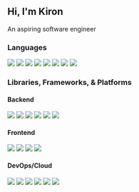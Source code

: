## Hi, I'm Kiron
An aspiring software engineer 
<h3 align = "">
    Languages
</h3>
<p align = "">
    <img src="https://img.shields.io/badge/python-3670A0?style=for-the-badge&logo=python&logoColor=ffdd54"/>
    <img src="https://img.shields.io/badge/java-ED8B00?style=for-the-badge&logo=java&logoColor=white"/>
    <img src="https://img.shields.io/badge/typescript-%233178C6.svg?style=for-the-badge&logo=typescript&logoColor=white"/>
    <img src="https://img.shields.io/badge/javascript-%23323330.svg?style=for-the-badge&logo=javascript&logoColor=%23F7DF1E"/>
    <img src="https://img.shields.io/badge/c-%2300599C.svg?style=for-the-badge&logo=c&logoColor=white"/>
    <img src="https://img.shields.io/badge/c++-%2300599C.svg?style=for-the-badge&logo=c%2B%2B&logoColor=white"/>
    <img src="https://img.shields.io/badge/html-%23323330.svg?style=for-the-badge&logo=html5&logoColor=%23E34F26"/>
    <img src="https://img.shields.io/badge/css-%23323330.svg?style=for-the-badge&logo=css3&logoColor=%231572B6"/>
</p>

<h3 align = "">
    Libraries, Frameworks, & Platforms
</h3>

<h4>Backend</h4>
<p align = "">
    <img src="https://img.shields.io/badge/django-%23092E20.svg?style=for-the-badge&logo=django&logoColor=white"/>
    <img src="https://img.shields.io/badge/spring-%236DB33F.svg?style=for-the-badge&logo=spring&logoColor=white"/>
    <img src="https://img.shields.io/badge/node.js-%2343853D.svg?style=for-the-badge&logo=node.js&logoColor=white"/>
    <img src="https://img.shields.io/badge/postgres-%23316192.svg?style=for-the-badge&logo=postgresql&logoColor=white"/>
    <img src="https://img.shields.io/badge/mongodb-%2347A248.svg?style=for-the-badge&logo=mongodb&logoColor=white"/>
    <img src="https://img.shields.io/badge/RabbitMQ-%23FF6600.svg?style=for-the-badge&logo=RabbitMQ&logoColor=white"/>
</p>
   
<h4>Frontend</h4>
<p>
  <img src="https://img.shields.io/badge/react-%2320232a.svg?style=for-the-badge&logo=react&logoColor=%2361DAFB"/>
  <img src="https://img.shields.io/badge/redux-%23593d88.svg?style=for-the-badge&logo=redux&logoColor=white"/>
    <img src="https://img.shields.io/badge/Bootstrap-%237952B3.svg?style=for-the-badge&logo=Bootstrap&logoColor=white"/>
  <img src="https://img.shields.io/badge/Tailwind CSS-%2306B6D4.svg?style=for-the-badge&logo=Tailwind CSS&logoColor=white"/>
</p>
   

<h4>DevOps/Cloud</h4>
<p>
  <img src="https://img.shields.io/badge/AWS-%23232F3E.svg?style=for-the-badge&logo=Amazon AWS&logoColor=white"/>
    <img src="https://img.shields.io/badge/heroku-%23430098.svg?style=for-the-badge&logo=heroku&logoColor=white"/>
  <img src="https://img.shields.io/badge/docker-%232496ED.svg?style=for-the-badge&logo=docker&logoColor=white"/>
  <img src="https://img.shields.io/badge/kubernetes-%23326CE5.svg?style=for-the-badge&logo=kubernetes&logoColor=white"/>
    <img src="https://img.shields.io/badge/GitHub Actions-%232088FF.svg?style=for-the-badge&logo=GitHub Actions&logoColor=white"/>
  <img src="https://img.shields.io/badge/Travis CI-%233EAAAF.svg?style=for-the-badge&logo=Travis CI&logoColor=white"/>
</p>
